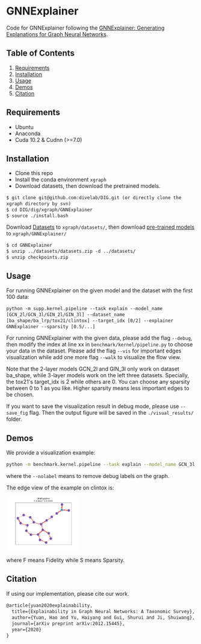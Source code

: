# GNNExplainer

Code for GNNExplainer following the [GNNExplainer: Generating Explanations for Graph Neural Networks](https://arxiv.org/abs/1903.03894).

## Table of Contents

1. [Requirements](#requirements)
1. [Installation](#installation)
1. [Usage](#usage)
1. [Demos](#demos)
1. [Citation](#citation)

## Requirements

* Ubuntu
* Anaconda
* Cuda 10.2 & Cudnn (>=7.0)

## Installation

* Clone this repo
* Install the conda environment `xgraph`
* Download datasets, then download the pretrained models.

```shell script
$ git clone git@github.com:divelab/DIG.git (or directly clone the xgraph directory by svn)
$ cd DIG/dig/xgraph/GNNExplainer
$ source ./install.bash
```
Download [Datasets](https://drive.google.com/file/d/11a-KP_EUH6sgJ5gTC4LZeR_N9SISMWn2/view?usp=sharing) to `xgraph/datasets/`, then
download [pre-trained models](https://drive.google.com/file/d/10GnOkvfp-VMWWtPTOE1uVwE7YiLdvOx-/view?usp=sharing) to `xgraph/GNNExplainer/`
```shell script
$ cd GNNExplainer 
$ unzip ../datasets/datasets.zip -d ../datasets/
$ unzip checkpoints.zip
```

## Usage

For running GNNExplainer on the given model and the dataset with the first 100 data:

```shell script
python -m supp.kernel.pipeline --task explain --model_name [GCN_2l/GCN_3l/GIN_2l/GIN_3l] --dataset_name [ba_shape/ba_lrp/tox21/clintox] --target_idx [0/2] --explainer GNNExplainer --sparsity [0.5/...]
```

For running GNNExplainer with the given data, please add the flag `--debug`, then modify the index at line xx in `benchmark/kernel/pipeline.py` to choose your data in the dataset. Please add the flag `--vis` for important edges visualization while add one more flag `--walk` to visualize the flow view.

Note that the 2-layer models GCN_2l and GIN_3l only work on dataset ba_shape, while 3-layer models work on the left three datasets. Specially, the tox21's target_idx is 2 while others are 0. You can choose any sparsity between 0 to 1 as you like. Higher sparsity means less important edges to be chosen.

If you want to save the visualization result in debug mode, please use `--save_fig` flag. Then the output figure will be saved
in the `./visual_results/` folder.

## Demos

We provide a visualization example:

```bash
python -m benchmark.kernel.pipeline --task explain --model_name GCN_3l --dataset_name clintox --target_idx 0 --explainer GNNExplainer --sparsity 0.5 --debug --vis --nolabel
```
where the `--nolabel` means to remove debug labels on the graph.

The edge view of the example on clintox is:

<img src="figures/clintox.png" alt="ba_shape_edge" style="zoom:30%"/>

where F means Fidelity while S means Sparsity.

## Citation

If using our implementation, please cite our work.

```
@article{yuan2020explainability,
  title={Explainability in Graph Neural Networks: A Taxonomic Survey},
  author={Yuan, Hao and Yu, Haiyang and Gui, Shurui and Ji, Shuiwang},
  journal={arXiv preprint arXiv:2012.15445},
  year={2020}
}
```

